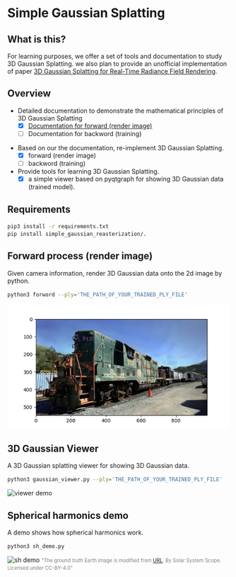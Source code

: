 # Simple Gaussian Splatting

## What is this? 

For learning purposes, we offer a set of tools and documentation to study 3D Gaussian Splatting. we also plan to provide an unofficial implementation of paper [3D Gaussian Splatting
for Real-Time Radiance Field Rendering](https://repo-sam.inria.fr/fungraph/3d-gaussian-splatting/).


## Overview 

* Detailed documentation to demonstrate the mathematical principles of 3D Gaussian Splatting
    - [x] [Documentation for forward (render image)](docs/forward.pdf)
    - [ ] Documentation for backword (training)

- Based on our the documentation, re-implement 3D Gaussian Splatting.
    - [x] forward (render image)
    - [ ] backword (training)

- Provide tools for learning 3D Gaussian Splatting.
    - [x] a simple viewer based on pyqtgraph for showing 3D Gaussian data (trained model). 

## Requirements 

```bash
pip3 install -r requirements.txt
pip install simple_gaussian_reasterization/.
```

## Forward process (render image)

Given camera information, render 3D Gaussian data onto the 2d image by python.

```bash
python3 forword --ply='THE_PATH_OF_YOUR_TRAINED_PLY_FILE'
```
![forword demo](imgs/forword.png)

## 3D Gaussian Viewer 

A 3D Gaussian splatting viewer for showing 3D Gaussian data. 

```bash
python3 gaussian_viewer.py --ply='THE_PATH_OF_YOUR_TRAINED_PLY_FILE'
```
![viewer demo](imgs/viewer.gif)


## Spherical harmonics demo

A demo shows how spherical harmonics work.

```bash
python3 sh_demo.py
```

![sh demo](imgs/sh_demo.gif)
<span style="font-size: 80%; color: Gray;">"The ground truth Earth image is modified from [URL](https://commons.wikimedia.org/wiki/File:Solarsystemscope_texture_8k_earth_daymap.jpg). By Solar System Scope. Licensed under CC-BY-4.0"</span>